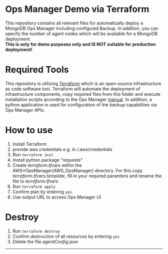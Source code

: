 # Ops Manager Demo via Terraform

This repository contains all relevant files for automatically deploy a MongoDB Ops Manager including configured Backup.
In addition, you can specify the number of agent nodes which will be available for a MongoDB deployment.  
**This is only for demo purposes only and IS NOT suitable for production deployment!**

# Required Tools

This repository is utilizing [Terraform](https://www.terraform.io/) which is an open-source infrastructure as code software tool.
Terraform will automate the deployment of infrastructure components, copy required files from this folder and execute installation scripts according to the Ops Manager [manual](https://docs.opsmanager.mongodb.com/current/tutorial/install-simple-test-deployment/).
In addition, a python application is used for configuration of the backup capabilities via Ops Manager APIs.

# How to use

1. Install Terraform
2. provide aws credentials e.g. in /.aws/credentials
3. Run `terraform init`
4. Install python package "requests"
5. Create _terraform.tfvars_ within the AWS*OpsManager(AWS_OpsManager) directory. For this copy _terraform.tfvars.template_, fill in your required paramters and rename the file to _terraform.tfvars_
6. Run `terraform apply`
7. Confirm plan by entering `yes`
8. Use output URL to access Ops Manager UI

# Destroy

1. Run `terraform destroy`
2. Confirm destruction of all resources by entering `yes`
3. Delete the file _agentConfig.json_

---
